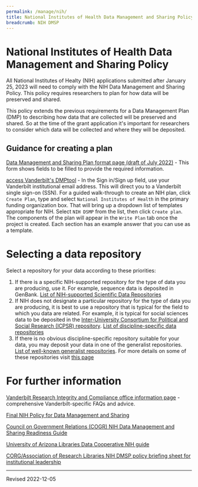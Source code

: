 ```yaml
---
permalink: /manage/nih/
title: National Institutes of Health Data Management and Sharing Policy
breadcrumb: NIH DMSP
---
```


# National Institutes of Health Data Management and Sharing Policy

All National Institutes of Healty (NIH) applications submitted after January 25, 2023 will need to comply with the NIH Data Management and Sharing Policy. This policy requires researchers to plan for how data will be preserved and shared.

This policy extends the previous requirements for a Data Management Plan (DMP) to describing how data that are collected will be preserved and shared. So at the time of the grant application it's important for researchers to consider which data will be collected and where they will be deposited. 

## Guidance for creating a plan

[Data Management and Sharing Plan format page (draft of July 2022)](https://grants.nih.gov/sites/default/files/DMS-Plan-blank-format-page.pdf) - This form shows fields to be filled to provide the required information.

[access Vanderbilt's DMPtool](https://dmptool.org/) - In the Sign in/Sign up field, use your Vanderbilt institutional email address. This will direct you to a Vanderbilt single sign-on (SSN). For a guided walk-through to create an NIH plan, click `Create Plan`, type and select `National Institutes of Health` in the primary funding organization box. That will bring up a dropdown list of templates appropriate for NIH. Select `NIH DSMP` from the list, then click `Create plan`. The components of the plan will appear in the `Write Plan` tab once the project is created. Each section has an example answer that you can use as a template.

# Selecting a data repository

Select a repository for your data according to these priorities:

1. If there is a specific NIH-supported repository for the type of data you are producing, use it. For example, sequence data is deposited in GenBank. [List of NIH-supported Scientific Data Repositories](https://sharing.nih.gov/data-management-and-sharing-policy/sharing-scientific-data/repositories-for-sharing-scientific-data)
2. If NIH does not designate a particular repository for the type of data you are producing, it is best to use a repository that is typical for the field to which you data are related. For example, it is typical for social sciences data to be deposited in the [Inter-University Consortium for Political and Social Research (ICPSR) repository](https://www.icpsr.umich.edu/web/pages/). [List of discipline-specific data repositories](https://www.nature.com/sdata/policies/repositories)
3. If there is no obvious discipline-specific repository suitable for your data, you may deposit your data in one of the generalist repositories. [List of well-known generalist repositories](https://sharing.nih.gov/data-management-and-sharing-policy/sharing-scientific-data/generalist-repositories). For more details on some of these repositories visit [this page](../repository/)



# For further information

[Vanderbilt Research Integrity and Compliance office information page](https://www.vanderbilt.edu/researchintegrityandcompliance/nih-data-management-and-sharing-plans/) - comprehensive Vanderbilt-specific FAQs and advice.

[Final NIH Policy for Data Management and Sharing](https://grants.nih.gov/grants/guide/notice-files/NOT-OD-21-013.html)

[Council on Government Relations (COGR) NIH Data Management and Sharing Readiness Guide](https://www.cogr.edu/cogrs-nih-data-management-and-sharing-readiness-guide)

[University of Arizona Libraries Data Cooperative NIH guide](https://data.library.arizona.edu/data-management/nih-data-management-sharing-policy-2023)

[CORG/Association of Research Libraries NIH DMSP policy briefing sheet for institutional leadership](https://www.arl.org/wp-content/uploads/2022/05/NIH-2023-Data-Management-and-Sharing-Policy-Briefing-Document.pdf)

----
Revised 2022-12-05
